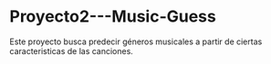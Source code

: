 # Proyecto2---Music-Guess
Este proyecto busca predecir géneros musicales a partir de ciertas caracteristicas de las canciones.
